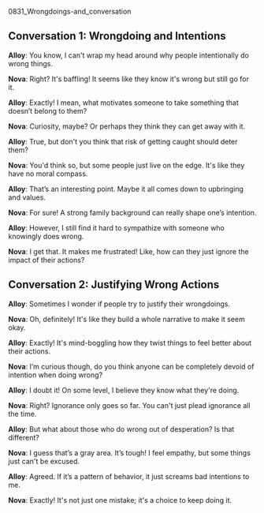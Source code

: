 
0831_Wrongdoings-and_conversation


## Conversation 1: Wrongdoing and Intentions

**Alloy**: You know, I can't wrap my head around why people intentionally do wrong things.

**Nova**: Right? It's baffling! It seems like they know it's wrong but still go for it.

**Alloy**: Exactly! I mean, what motivates someone to take something that doesn’t belong to them?

**Nova**: Curiosity, maybe? Or perhaps they think they can get away with it.

**Alloy**: True, but don't you think that risk of getting caught should deter them?

**Nova**: You'd think so, but some people just live on the edge. It's like they have no moral compass.

**Alloy**: That’s an interesting point. Maybe it all comes down to upbringing and values.

**Nova**: For sure! A strong family background can really shape one’s intention.

**Alloy**: However, I still find it hard to sympathize with someone who knowingly does wrong.

**Nova**: I get that. It makes me frustrated! Like, how can they just ignore the impact of their actions?

## Conversation 2: Justifying Wrong Actions

**Alloy**: Sometimes I wonder if people try to justify their wrongdoings.

**Nova**: Oh, definitely! It's like they build a whole narrative to make it seem okay.

**Alloy**: Exactly! It's mind-boggling how they twist things to feel better about their actions.

**Nova**: I’m curious though, do you think anyone can be completely devoid of intention when doing wrong?

**Alloy**: I doubt it! On some level, I believe they know what they're doing.

**Nova**: Right? Ignorance only goes so far. You can't just plead ignorance all the time.

**Alloy**: But what about those who do wrong out of desperation? Is that different?

**Nova**: I guess that’s a gray area. It’s tough! I feel empathy, but some things just can't be excused.

**Alloy**: Agreed. If it’s a pattern of behavior, it just screams bad intentions to me.

**Nova**: Exactly! It's not just one mistake; it's a choice to keep doing it.
